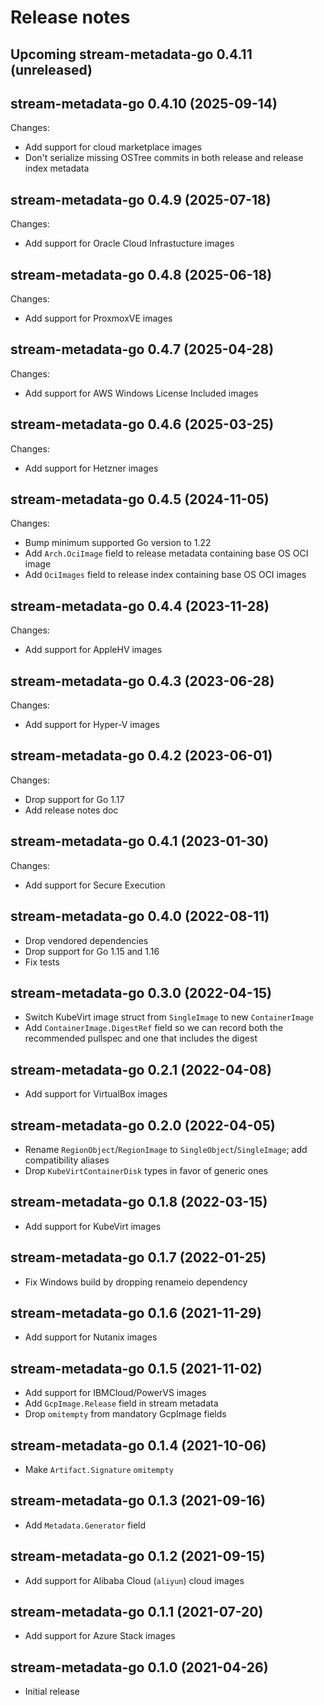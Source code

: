 # Release notes

## Upcoming stream-metadata-go 0.4.11 (unreleased)

## stream-metadata-go 0.4.10 (2025-09-14)

Changes:

- Add support for cloud marketplace images
- Don't serialize missing OSTree commits in both release and release index metadata

## stream-metadata-go 0.4.9 (2025-07-18)

Changes:

- Add support for Oracle Cloud Infrastucture images

## stream-metadata-go 0.4.8 (2025-06-18)

Changes:

- Add support for ProxmoxVE images

## stream-metadata-go 0.4.7 (2025-04-28)

Changes:

- Add support for AWS Windows License Included images

## stream-metadata-go 0.4.6 (2025-03-25)

Changes:

- Add support for Hetzner images

## stream-metadata-go 0.4.5 (2024-11-05)

Changes:

- Bump minimum supported Go version to 1.22
- Add `Arch.OciImage` field to release metadata containing base OS OCI image
- Add `OciImages` field to release index containing base OS OCI images

## stream-metadata-go 0.4.4 (2023-11-28)

Changes:

- Add support for AppleHV images

## stream-metadata-go 0.4.3 (2023-06-28)

Changes:

- Add support for Hyper-V images


## stream-metadata-go 0.4.2 (2023-06-01)

Changes:

- Drop support for Go 1.17
- Add release notes doc


## stream-metadata-go 0.4.1 (2023-01-30)

Changes:

- Add support for Secure Execution


## stream-metadata-go 0.4.0 (2022-08-11)

- Drop vendored dependencies
- Drop support for Go 1.15 and 1.16
- Fix tests


## stream-metadata-go 0.3.0 (2022-04-15)

- Switch KubeVirt image struct from `SingleImage` to new `ContainerImage`
- Add `ContainerImage.DigestRef` field so we can record both the recommended
  pullspec and one that includes the digest


## stream-metadata-go 0.2.1 (2022-04-08)

- Add support for VirtualBox images


## stream-metadata-go 0.2.0 (2022-04-05)

- Rename `RegionObject`/`RegionImage` to `SingleObject`/`SingleImage`;
  add compatibility aliases
- Drop `KubeVirtContainerDisk` types in favor of generic ones


## stream-metadata-go 0.1.8 (2022-03-15)

- Add support for KubeVirt images


## stream-metadata-go 0.1.7 (2022-01-25)

- Fix Windows build by dropping renameio dependency


## stream-metadata-go 0.1.6 (2021-11-29)

- Add support for Nutanix images


## stream-metadata-go 0.1.5 (2021-11-02)

- Add support for IBMCloud/PowerVS images
- Add `GcpImage.Release` field in stream metadata
- Drop `omitempty` from mandatory GcpImage fields


## stream-metadata-go 0.1.4 (2021-10-06)

- Make `Artifact.Signature` `omitempty`


## stream-metadata-go 0.1.3 (2021-09-16)

- Add `Metadata.Generator` field


## stream-metadata-go 0.1.2 (2021-09-15)

- Add support for Alibaba Cloud (`aliyun`) cloud images


## stream-metadata-go 0.1.1 (2021-07-20)

- Add support for Azure Stack images


## stream-metadata-go 0.1.0 (2021-04-26)

- Initial release

